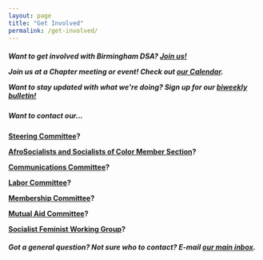 ```yaml
---
layout: page
title: "Get Involved"
permalink: /get-involved/
---
```


<h5>Want to get involved with Birmingham DSA? <a href="https://act.dsausa.org/donate/membership">Join us!</a>

<p>Join us at a Chapter meeting or event! Check out <a href="https://bhamdsa.org/calendar/">our Calendar</a>.

<p>Want to stay updated with what we're doing? Sign up for our <a href="https://actionnetwork.org/forms/birmingham-dsa-biweekly-bulletin-subscription-form">biweekly bulletin!</a></h5>

<h5>Want to contact our...</h5>

<b><a href="mailto:steering@bhamdsa.org?subject=Question for Steering Committee">Steering Committee</a>?

<b><a href="mailto:afrosoc@bhamdsa.org?subject=Question for AFROSOC">AfroSocialists and Socialists of Color Member Section</a>?

<b><a href="mailto:info@bhamdsa.org?subject=Question for Comms Committee">Communications Committee</a>?

<b><a href="mailto:info@bhamdsa.org?subject=Question for Labor Committee">Labor Committee</a>?

<b><a href="mailto:info@bhamdsa.org?subject=Question for Membership Committee">Membership Committee</a>?

<b><a href="mailto:mutualaid@bhamdsa.org?subject=Question for Mutual Aid Committee">Mutual Aid Committee</a>?

<b><a href="mailto:socfem@bhamdsa.org?subject=Question for Socialist Feminist Working Group">Socialist Feminist Working Group</a>?

<h5>Got a general question? Not sure who to contact? E-mail <a href="mailto:info@bhamdsa.org?subject=General Question">our main inbox</a>.</h5>

